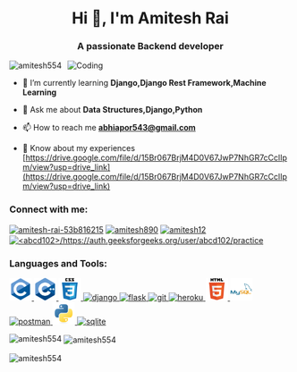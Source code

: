 <h1 align="center">Hi 👋, I'm Amitesh Rai</h1>
<h3 align="center">A passionate Backend developer</h3>
<img align="right" alt="Coding" width="400" src="[https://iconscout.com/lotties/programmer-coding](https://encrypted-tbn0.gstatic.com/images?q=tbn:ANd9GcRqdas29w9nPrpAzGAq_50xEHyBiOq9DAMekg&usqp=CAU)">

<p align="left"> <img src="https://komarev.com/ghpvc/?username=amitesh554&label=Profile%20views&color=0e75b6&style=flat" alt="amitesh554" /> </p>

- 🌱 I’m currently learning **Django,Django Rest Framework,Machine Learning**

- 💬 Ask me about **Data Structures,Django,Python**

- 📫 How to reach me **abhiapor543@gmail.com**

- 📄 Know about my experiences [https://drive.google.com/file/d/15Br067BrjM4D0V67JwP7NhGR7cCclIpm/view?usp=drive_link](https://drive.google.com/file/d/15Br067BrjM4D0V67JwP7NhGR7cCclIpm/view?usp=drive_link)

<h3 align="left">Connect with me:</h3>
<p align="left">
<a href="https://linkedin.com/in/amitesh-rai-53b816215" target="blank"><img align="center" src="https://raw.githubusercontent.com/rahuldkjain/github-profile-readme-generator/master/src/images/icons/Social/linked-in-alt.svg" alt="amitesh-rai-53b816215" height="30" width="40" /></a>
<a href="https://instagram.com/amitesh890" target="blank"><img align="center" src="https://raw.githubusercontent.com/rahuldkjain/github-profile-readme-generator/master/src/images/icons/Social/instagram.svg" alt="amitesh890" height="30" width="40" /></a>
<a href="https://www.leetcode.com/amitesh12" target="blank"><img align="center" src="https://raw.githubusercontent.com/rahuldkjain/github-profile-readme-generator/master/src/images/icons/Social/leet-code.svg" alt="amitesh12" height="30" width="40" /></a>
<a href="https://auth.geeksforgeeks.org/user/<abcd102>/https://auth.geeksforgeeks.org/user/abcd102/practice" target="blank"><img align="center" src="https://raw.githubusercontent.com/rahuldkjain/github-profile-readme-generator/master/src/images/icons/Social/geeks-for-geeks.svg" alt="<abcd102>/https://auth.geeksforgeeks.org/user/abcd102/practice" height="30" width="40" /></a>
</p>

<h3 align="left">Languages and Tools:</h3>
<p align="left"> <a href="https://www.cprogramming.com/" target="_blank" rel="noreferrer"> <img src="https://raw.githubusercontent.com/devicons/devicon/master/icons/c/c-original.svg" alt="c" width="40" height="40"/> </a> <a href="https://www.w3schools.com/cpp/" target="_blank" rel="noreferrer"> <img src="https://raw.githubusercontent.com/devicons/devicon/master/icons/cplusplus/cplusplus-original.svg" alt="cplusplus" width="40" height="40"/> </a> <a href="https://www.w3schools.com/css/" target="_blank" rel="noreferrer"> <img src="https://raw.githubusercontent.com/devicons/devicon/master/icons/css3/css3-original-wordmark.svg" alt="css3" width="40" height="40"/> </a> <a href="https://www.djangoproject.com/" target="_blank" rel="noreferrer"> <img src="https://cdn.worldvectorlogo.com/logos/django.svg" alt="django" width="40" height="40"/> </a> <a href="https://flask.palletsprojects.com/" target="_blank" rel="noreferrer"> <img src="https://www.vectorlogo.zone/logos/pocoo_flask/pocoo_flask-icon.svg" alt="flask" width="40" height="40"/> </a> <a href="https://git-scm.com/" target="_blank" rel="noreferrer"> <img src="https://www.vectorlogo.zone/logos/git-scm/git-scm-icon.svg" alt="git" width="40" height="40"/> </a> <a href="https://heroku.com" target="_blank" rel="noreferrer"> <img src="https://www.vectorlogo.zone/logos/heroku/heroku-icon.svg" alt="heroku" width="40" height="40"/> </a> <a href="https://www.w3.org/html/" target="_blank" rel="noreferrer"> <img src="https://raw.githubusercontent.com/devicons/devicon/master/icons/html5/html5-original-wordmark.svg" alt="html5" width="40" height="40"/> </a> <a href="https://www.mysql.com/" target="_blank" rel="noreferrer"> <img src="https://raw.githubusercontent.com/devicons/devicon/master/icons/mysql/mysql-original-wordmark.svg" alt="mysql" width="40" height="40"/> </a> <a href="https://postman.com" target="_blank" rel="noreferrer"> <img src="https://www.vectorlogo.zone/logos/getpostman/getpostman-icon.svg" alt="postman" width="40" height="40"/> </a> <a href="https://www.python.org" target="_blank" rel="noreferrer"> <img src="https://raw.githubusercontent.com/devicons/devicon/master/icons/python/python-original.svg" alt="python" width="40" height="40"/> </a> <a href="https://www.sqlite.org/" target="_blank" rel="noreferrer"> <img src="https://www.vectorlogo.zone/logos/sqlite/sqlite-icon.svg" alt="sqlite" width="40" height="40"/> </a> </p>

<p><img align="left" src="https://github-readme-stats.vercel.app/api/top-langs?username=amitesh554&show_icons=true&locale=en&layout=compact" alt="amitesh554" /></p>

<p>&nbsp;<img align="center" src="https://github-readme-stats.vercel.app/api?username=amitesh554&show_icons=true&locale=en" alt="amitesh554" /></p>

<p><img align="center" src="https://github-readme-streak-stats.herokuapp.com/?user=amitesh554&" alt="amitesh554" /></p>
